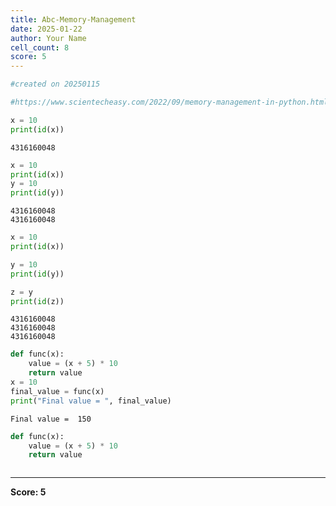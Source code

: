 ```yaml
---
title: Abc-Memory-Management
date: 2025-01-22
author: Your Name
cell_count: 8
score: 5
---
```


```python
#created on 20250115
```


```python
#https://www.scientecheasy.com/2022/09/memory-management-in-python.html/
```


```python
x = 10
print(id(x))

```

    4316160048



```python
x = 10
print(id(x))
y = 10
print(id(y))

```

    4316160048
    4316160048



```python
x = 10
print(id(x))

y = 10
print(id(y))

z = y
print(id(z))

```

    4316160048
    4316160048
    4316160048



```python
def func(x):
    value = (x + 5) * 10
    return value
x = 10
final_value = func(x)
print("Final value = ", final_value)

```

    Final value =  150



```python
def func(x):
    value = (x + 5) * 10
    return value

```


```python

```


---
**Score: 5**
